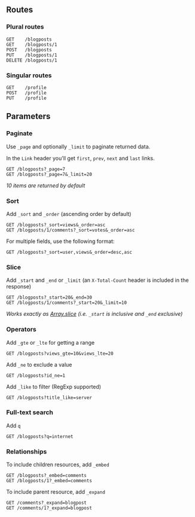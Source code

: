 ## Routes
### Plural routes

```
GET    /blogposts
GET    /blogposts/1
POST   /blogposts
PUT    /blogposts/1
DELETE /blogposts/1
```

### Singular routes

```
GET    /profile
POST   /profile
PUT    /profile
```

## Parameters
### Paginate

Use `_page` and optionally `_limit` to paginate returned data.

In the `Link` header you'll get `first`, `prev`, `next` and `last` links.


```
GET /blogposts?_page=7
GET /blogposts?_page=7&_limit=20
```

_10 items are returned by default_

### Sort

Add `_sort` and `_order` (ascending order by default)

```
GET /blogposts?_sort=views&_order=asc
GET /blogposts/1/comments?_sort=votes&_order=asc
```

For multiple fields, use the following format:

```
GET /blogposts?_sort=user,views&_order=desc,asc
```

### Slice

Add `_start` and `_end` or `_limit` (an `X-Total-Count` header is included in the response)

```
GET /blogposts?_start=20&_end=30
GET /blogposts/1/comments?_start=20&_limit=10
```

_Works exactly as [Array.slice](https://developer.mozilla.org/en/docs/Web/JavaScript/Reference/Global_Objects/Array/slice) (i.e. `_start` is inclusive and `_end` exclusive)_

### Operators

Add `_gte` or `_lte` for getting a range

```
GET /blogposts?views_gte=10&views_lte=20
```

Add `_ne` to exclude a value

```
GET /blogposts?id_ne=1
```

Add `_like` to filter (RegExp supported)

```
GET /blogposts?title_like=server
```

### Full-text search

Add `q`

```
GET /blogposts?q=internet
```

### Relationships

To include children resources, add `_embed`

```
GET /blogposts?_embed=comments
GET /blogposts/1?_embed=comments
```

To include parent resource, add `_expand`

```
GET /comments?_expand=blogpost
GET /comments/1?_expand=blogpost
```